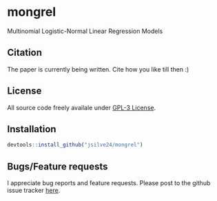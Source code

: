 # mongrel
Multinomial Logistic-Normal Linear Regression Models

## Citation ##
The paper is currently being written. Cite how you like till then :)

## License ##
All source code freely availale under [GPL-3 License](https://www.gnu.org/licenses/gpl-3.0.en.html). 

## Installation ##
``` r
devtools::install_github("jsilve24/mongrel")
```

## Bugs/Feature requests ##
I appreciate bug reports and feature requests. Please post to the github issue tracker [here](https://github.com/jsilve24/mongrel/issues). 


